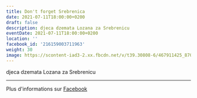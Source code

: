 ```yaml
---
title: Don't forget Srebrenica
date: 2021-07-11T18:00:00+0200
draft: false
description: djeca dzemata Lozana za Srebrenicu
eventDate: 2021-07-11T18:00:00+0200
location: ''
facebook_id: '216159003711963'
weight: 30
image: https://scontent-iad3-2.xx.fbcdn.net/v/t39.30808-6/467911425_8702124949883247_8451066247417132989_n.jpg?_nc_cat=103&ccb=1-7&_nc_sid=9e60e4&_nc_ohc=eUhLl7eKrCwQ7kNvwFK3_CV&_nc_oc=AdmCcPDsaT9bimYOzibTfBPfc58nwWPn_hxqmUA2mJP1oqUmCTnCYc8uEjLiOhxYIiI&_nc_zt=23&_nc_ht=scontent-iad3-2.xx&edm=ABTKTjYEAAAA&_nc_gid=J2qbC0WYyDK0Vyc70ggcTA&oh=00_AfLKeiIKMZJxfuY00Mo-HXPT6BI2K-yxQM9N9X1i61VqxQ&oe=6845A4D9
---
```


djeca dzemata Lozana za Srebrenicu

---

Plus d'informations sur [Facebook](https://facebook.com/events/216159003711963)